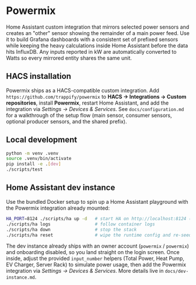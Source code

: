 # Powermix

Home Assistant custom integration that mirrors selected power sensors and creates an "other" sensor showing the remainder of a main power feed. Use it to build Grafana dashboards with a consistent set of prefixed sensors while keeping the heavy calculations inside Home Assistant before the data hits InfluxDB. Any inputs reported in kW are automatically converted to Watts so every mirrored entity shares the same unit.

## HACS installation

Powermix ships as a HACS-compatible custom integration. Add `https://github.com/trappify/powermix` to **HACS → Integrations → Custom repositories**, install **Powermix**, restart Home Assistant, and add the integration via *Settings → Devices & Services*. See `docs/configuration.md` for a walkthrough of the setup flow (main sensor, consumer sensors, optional producer sensors, and the shared prefix).

## Local development

```bash
python -m venv .venv
source .venv/bin/activate
pip install -e .[dev]
./scripts/test
```

## Home Assistant dev instance

Use the bundled Docker setup to spin up a Home Assistant playground with the Powermix integration already mounted:

```bash
HA_PORT=8124 ./scripts/ha up -d   # start HA on http://localhost:8124 (override HA_PORT as needed)
./scripts/ha logs                 # follow container logs
./scripts/ha down                 # stop the stack
./scripts/ha reset                # wipe the runtime config and re-seed from the template
```

The dev instance already ships with an owner account (`powermix` / `powermix`) and onboarding disabled, so you land straight on the login screen. Once inside, adjust the provided `input_number` helpers (Total Power, Heat Pump, EV Charger, Server Rack) to simulate power usage, then add the Powermix integration via *Settings → Devices & Services*. More details live in `docs/dev-instance.md`.
